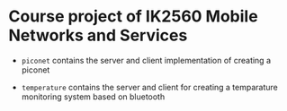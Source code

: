 # Course project of IK2560 Mobile Networks and Services

- `piconet` contains the server and client implementation of creating a piconet

- `temperature` contains the server and client for creating a temparature monitoring system based on bluetooth